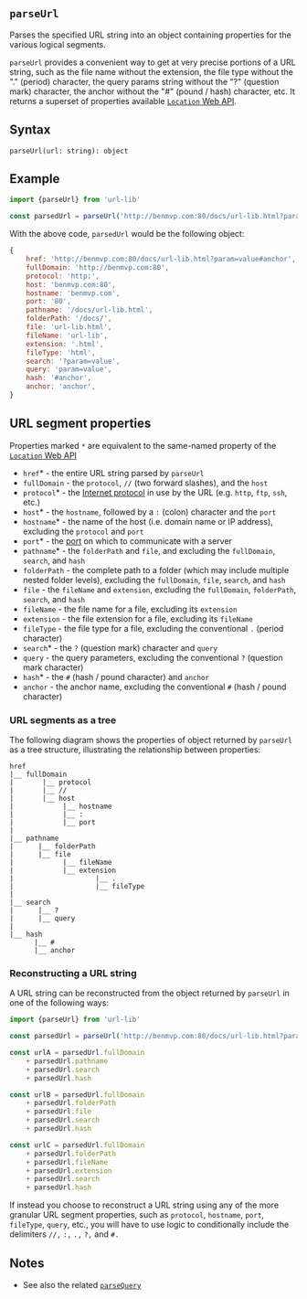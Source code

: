 ## `parseUrl`

Parses the specified URL string into an object containing properties for the various logical segments.

`parseUrl` provides a convenient way to get at very precise portions of a URL string, such as the file name without the extension, the file type without the "." (period) character, the query params string without the "?" (question mark) character, the anchor without the "#" (pound / hash) character, etc. It returns a superset of properties available [`Location` Web API](https://developer.mozilla.org/en-US/docs/Web/API/Location).

## Syntax

`parseUrl(url: string): object`

## Example

```js
import {parseUrl} from 'url-lib'

const parsedUrl = parseUrl('http://benmvp.com:80/docs/url-lib.html?param=value#anchor')
```

With the above code, `parsedUrl` would be the following object:

```js
{
    href: 'http://benmvp.com:80/docs/url-lib.html?param=value#anchor',
    fullDomain: 'http://benmvp.com:80',
    protocol: 'http:',
    host: 'benmvp.com:80',
    hostname: 'benmvp.com',
    port: '80',
    pathname: '/docs/url-lib.html',
    folderPath: '/docs/',
    file: 'url-lib.html',
    fileName: 'url-lib',
    extension: '.html',
    fileType: 'html',
    search: '?param=value',
    query: 'param=value',
    hash: '#anchor',
    anchor: 'anchor',
}
```

## URL segment properties

Properties marked `*` are equivalent to the same-named property of the [`Location` Web API](https://developer.mozilla.org/en-US/docs/Web/API/Location)

- `href`* - the entire URL string parsed by `parseUrl`
- `fullDomain` - the `protocol`, `//` (two forward slashes), and the `host`
- `protocol`* - the [Internet protocol](http://en.wikipedia.org/wiki/Internet_Protocol) in use by the URL (e.g. `http`, `ftp`, `ssh`, etc.)
- `host`* - the `hostname`, followed by a `:` (colon) character and the `port`
- `hostname`* - the name of the host (i.e. domain name or IP address), excluding the `protocol` and `port`
- `port`* - the [port](http://en.wikipedia.org/wiki/TCP_and_UDP_port) on which to communicate with a server
- `pathname`* - the `folderPath` and `file`, and excluding the `fullDomain`, `search`, and `hash`
- `folderPath` - the complete path to a folder (which may include multiple nested folder levels), excluding the `fullDomain`, `file`, `search`, and `hash`
- `file` - the `fileName` and `extension`, excluding the `fullDomain`, `folderPath`, `search`, and `hash`
- `fileName` - the file name for a file,  excluding its `extension`
- `extension` - the file extension for a file, excluding its `fileName`
- `fileType` - the file type for a file, excluding the conventional `.` (period character)
- `search`* - the `?` (question mark) character and `query`
- `query` - the query parameters, excluding the conventional `?` (question mark character)
- `hash`* - the `#` (hash / pound character) and `anchor`
- `anchor` - the anchor name, excluding the conventional `#` (hash / pound character)

### URL segments as a tree

The following diagram shows the properties of object returned by `parseUrl` as a tree structure, illustrating the relationship between properties:

```
href
|__ fullDomain
|       |__ protocol
|       |__ //
|       |__ host
|            |__ hostname
|            |__ :
|            |__ port
|
|__ pathname
|      |__ folderPath
|      |__ file
|            |__ fileName
|            |__ extension
|                    |__ .
|                    |__ fileType
|
|__ search
|      |__ ?
|      |__ query
|
|__ hash
      |__ #
      |__ anchor
```

### Reconstructing a URL string

A URL string can be reconstructed from the object returned by `parseUrl` in one of the following ways:

```js
import {parseUrl} from 'url-lib'

const parsedUrl = parseUrl('http://benmvp.com:80/docs/url-lib.html?param=value#anchor')

const urlA = parsedUrl.fullDomain
    + parsedUrl.pathname
    + parsedUrl.search
    + parsedUrl.hash

const urlB = parsedUrl.fullDomain
    + parsedUrl.folderPath
    + parsedUrl.file
    + parsedUrl.search
    + parsedUrl.hash

const urlC = parsedUrl.fullDomain
    + parsedUrl.folderPath
    + parsedUrl.fileName
    + parsedUrl.extension
    + parsedUrl.search
    + parsedUrl.hash
```

If instead you choose to reconstruct a URL string using any of the more granular URL segment properties, such as `protocol`, `hostname`, `port`, `fileType`, `query`, etc., you will have to use logic to conditionally include the delimiters `//,` `:,` `.,` `?,` and `#.`

## Notes

- See also the related [`parseQuery`](parseQuery.md)
